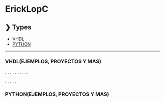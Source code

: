 # ErickLopC


## ❯ Types

* [VHDL](#textmessage-initial-style)
* [PYTHON](#textmessage-initial-style)

***

### VHDL(EJEMPLOS, PROYECTOS Y MAS)
.
.
.
.
.
.
.
.
.
.

.
.
.
.
.
.
### PYTHON(EJEMPLOS, PROYECTOS Y MAS)
